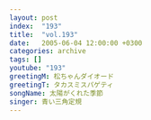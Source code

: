 ```yaml
---
layout: post
index:  "193"
title:  "vol.193"
date:   2005-06-04 12:00:00 +0300
categories: archive
tags: []
youtube: "193"
greetingM: 松ちゃんダイオード
greetingT: タカスミスパゲティ
songName: 太陽がくれた季節
singer: 青い三角定規
---
```

